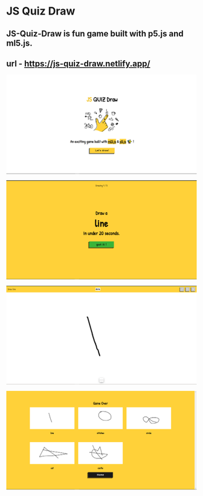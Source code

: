 # JS Quiz Draw

## JS-Quiz-Draw is fun game built with p5.js and ml5.js.

## url - https://js-quiz-draw.netlify.app/

![snap](images/snap-1.png)

![snap](images/snap-2.png)

![snap](images/snap-3.png)

![snap](images/snap-4.png)
